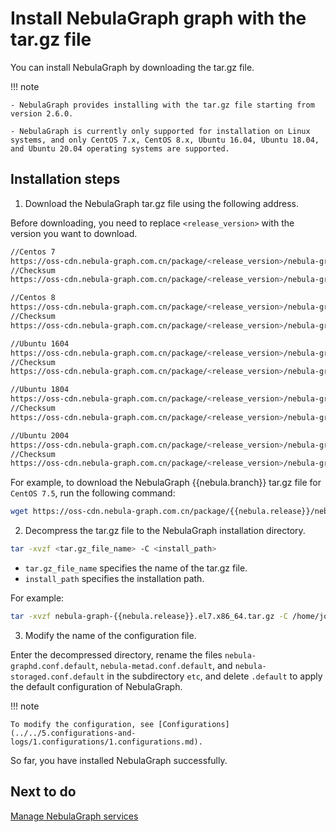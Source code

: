 # Install NebulaGraph graph with the tar.gz file

You can install NebulaGraph by downloading the tar.gz file.

!!! note

    - NebulaGraph provides installing with the tar.gz file starting from version 2.6.0.

    - NebulaGraph is currently only supported for installation on Linux systems, and only CentOS 7.x, CentOS 8.x, Ubuntu 16.04, Ubuntu 18.04, and Ubuntu 20.04 operating systems are supported. 

## Installation steps

1. Download the NebulaGraph tar.gz file using the following address.
  
  Before downloading, you need to replace `<release_version>` with the version you want to download.

  ```bash
  //Centos 7
  https://oss-cdn.nebula-graph.com.cn/package/<release_version>/nebula-graph-<release_version>.el7.x86_64.tar.gz
  //Checksum
  https://oss-cdn.nebula-graph.com.cn/package/<release_version>/nebula-graph-<release_version>.el7.x86_64.tar.gz.sha256sum.txt
  
  //Centos 8
  https://oss-cdn.nebula-graph.com.cn/package/<release_version>/nebula-graph-<release_version>.el8.x86_64.tar.gz
  //Checksum
  https://oss-cdn.nebula-graph.com.cn/package/<release_version>/nebula-graph-<release_version>.el8.x86_64.tar.gz.sha256sum.txt
  
  //Ubuntu 1604
  https://oss-cdn.nebula-graph.com.cn/package/<release_version>/nebula-graph-<release_version>.ubuntu1604.amd64.tar.gz
  //Checksum
  https://oss-cdn.nebula-graph.com.cn/package/<release_version>/nebula-graph-<release_version>.ubuntu1604.amd64.tar.gz.sha256sum.txt
  
  //Ubuntu 1804
  https://oss-cdn.nebula-graph.com.cn/package/<release_version>/nebula-graph-<release_version>.ubuntu1804.amd64.tar.gz
  //Checksum
  https://oss-cdn.nebula-graph.com.cn/package/<release_version>/nebula-graph-<release_version>.ubuntu1804.amd64.tar.gz.sha256sum.txt
  
  //Ubuntu 2004
  https://oss-cdn.nebula-graph.com.cn/package/<release_version>/nebula-graph-<release_version>.ubuntu2004.amd64.tar.gz
  //Checksum
  https://oss-cdn.nebula-graph.com.cn/package/<release_version>/nebula-graph-<release_version>.ubuntu2004.amd64.tar.gz.sha256sum.txt
  ```
  
  For example, to download the NebulaGraph {{nebula.branch}} tar.gz file for `CentOS 7.5`, run the following command:
  
  ```bash
  wget https://oss-cdn.nebula-graph.com.cn/package/{{nebula.release}}/nebula-graph-{{nebula.release}}.el7.x86_64.tar.gz
  ```

2. Decompress the tar.gz file to the NebulaGraph installation directory.

  ```bash
  tar -xvzf <tar.gz_file_name> -C <install_path>
  ```
  
  * `tar.gz_file_name` specifies the name of the tar.gz file.
  * `install_path` specifies the installation path.
  
  For example:
  
  ```bash
  tar -xvzf nebula-graph-{{nebula.release}}.el7.x86_64.tar.gz -C /home/joe/nebula/install
  ```

3. Modify the name of the configuration file.
  
  Enter the decompressed directory, rename the files `nebula-graphd.conf.default`, `nebula-metad.conf.default`, and `nebula-storaged.conf.default` in the subdirectory `etc`, and delete `.default` to apply the default configuration of NebulaGraph.

!!! note

    To modify the configuration, see [Configurations](../../5.configurations-and-logs/1.configurations/1.configurations.md).

So far, you have installed NebulaGraph successfully.

## Next to do

[Manage NebulaGraph services](../manage-service.md)

